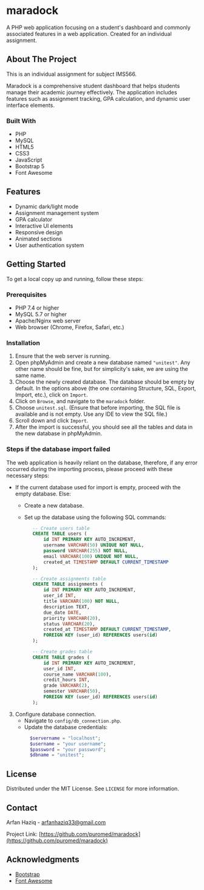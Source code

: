 # maradock

A PHP web application focusing on a student's dashboard and commonly associated features in a web application. Created for an individual assignment.

## About The Project

This is an individual assignment for subject IMS566. 

Maradock is a comprehensive student dashboard that helps students manage their academic journey effectively. The application includes features such as assignment tracking, GPA calculation, and dynamic user interface elements.

### Built With

*   PHP
*   MySQL
*   HTML5
*   CSS3
*   JavaScript
*   Bootstrap 5
*   Font Awesome

## Features

*   Dynamic dark/light mode
*   Assignment management system
*   GPA calculator
*   Interactive UI elements
*   Responsive design
*   Animated sections
*   User authentication system

## Getting Started

To get a local copy up and running, follow these steps:

### Prerequisites

*   PHP 7.4 or higher
*   MySQL 5.7 or higher
*   Apache/Nginx web server
*   Web browser (Chrome, Firefox, Safari, etc.)

### Installation

1.  Ensure that the web server is running.
2.  Open phpMyAdmin and create a new database named `"unitest"`. Any other name should be fine, but for simplicity's sake, we are using the same name.
3.  Choose the newly created database. The database should be empty by default. In the options above (the one containing Structure, SQL, Export, Import, etc.), click on `Import`.
4.  Click on `Browse`, and navigate to the `maradock` folder.
5.  Choose `unitest.sql`. (Ensure that before importing, the SQL file is available and is not empty. Use any IDE to view the SQL file.)
6.  Scroll down and click `Import`.
7. After the import is successful, you should see all the tables and data in the new database in phpMyAdmin.

### Steps if the database import failed

The web application is heavily reliant on the database, therefore, if any error occurred during the importing process, please proceed with these necessary steps:

*   If the current database used for import is empty, proceed with the empty database. Else:
    *   Create a new database.
    *   Set up the database using the following SQL commands:
     
        ```sql
           -- Create users table
           CREATE TABLE users (
               id INT PRIMARY KEY AUTO_INCREMENT,
               username VARCHAR(50) UNIQUE NOT NULL,
               password VARCHAR(255) NOT NULL,
               email VARCHAR(100) UNIQUE NOT NULL,
               created_at TIMESTAMP DEFAULT CURRENT_TIMESTAMP
           );

           -- Create assignments table
           CREATE TABLE assignments (
               id INT PRIMARY KEY AUTO_INCREMENT,
               user_id INT,
               title VARCHAR(100) NOT NULL,
               description TEXT,
               due_date DATE,
               priority VARCHAR(20),
               status VARCHAR(20),
               created_at TIMESTAMP DEFAULT CURRENT_TIMESTAMP,
               FOREIGN KEY (user_id) REFERENCES users(id)
           );

           -- Create grades table
           CREATE TABLE grades (
               id INT PRIMARY KEY AUTO_INCREMENT,
               user_id INT,
               course_name VARCHAR(100),
               credit_hours INT,
               grade VARCHAR(2),
               semester VARCHAR(50),
               FOREIGN KEY (user_id) REFERENCES users(id)
           );
        ```

3. Configure database connection.
    * Navigate to `config/db_connection.php`.
    * Update the database credentials:
      ```php
        $servername = "localhost"; 
        $username = "your username";
        $password = "your password";
        $dbname = "unitest";
      ```

## License

Distributed under the MIT License. See `LICENSE` for more information.

## Contact

Arfan Haziq - arfanhaziq33@gmail.com

Project Link: [https://github.com/puromed/maradock](https://github.com/puromed/maradock)

## Acknowledgments

*   [Bootstrap](https://getbootstrap.com)
*   [Font Awesome](https://fontawesome.com)
